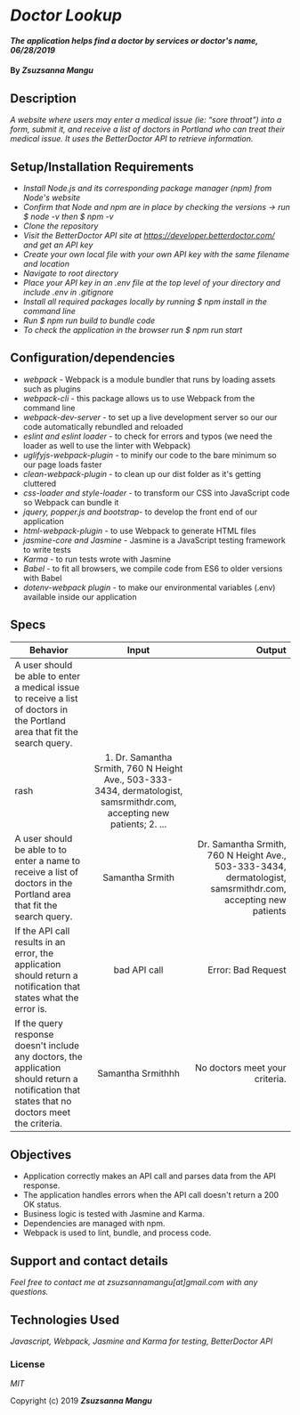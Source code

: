 # _Doctor Lookup_

#### _The application helps find a doctor by services or doctor's name, 06/28/2019_

#### By _**Zsuzsanna Mangu**_

## Description

_A website where users may enter a medical issue (ie: “sore throat”) into a form, submit it, and receive a list of doctors in Portland who can treat their medical issue. It uses the BetterDoctor API to retrieve information._

## Setup/Installation Requirements

* _Install Node.js and its corresponding package manager (npm) from Node's website_
* _Confirm that Node and npm are in place by checking the versions -> run $ node -v then $ npm -v_
* _Clone the repository_
* _Visit the BetterDoctor API site at https://developer.betterdoctor.com/ and get an API key_
* _Create your own local file with your own API key with the same filename and location_
* _Navigate to root directory_
* _Place your API key in an .env file at the top level of your directory and include .env in .gitignore_
* _Install all required packages locally by running $ npm install in the command line_
* _Run $ npm run build to bundle code_
* _To check the application in the browser run $ npm run start_

## Configuration/dependencies

  * _webpack_ - Webpack is a module bundler that runs by loading assets such as plugins
  * _webpack-cli_ - this package allows us to use Webpack from the command line
  * _webpack-dev-server_ - to set up a live development server so our our code automatically rebundled and reloaded
  * _eslint and eslint loader_ - to check for errors and typos (we need the loader as well to use the linter with Webpack)
  * _uglifyjs-webpack-plugin_ - to minify our code to the bare minimum so our page loads faster
  * _clean-webpack-plugin_ - to clean up our dist folder as it's getting cluttered
  * _css-loader and style-loader_ - to transform our CSS into JavaScript code so Webpack can bundle it
  * _jquery, popper.js and bootstrap_- to develop the front end of our application
  * _html-webpack-plugin_ - to use Webpack to generate HTML files
  * _jasmine-core and Jasmine_ - Jasmine is a JavaScript testing framework to write tests
  * _Karma_ - to run tests wrote with Jasmine
  * _Babel_ - to fit all browsers, we compile code from ES6 to older versions with Babel
  * _dotenv-webpack plugin_ - to make our environmental variables (.env) available inside our application

## Specs

| Behavior | Input | Output |
| ------------- |:-------------:| -----:|
| A user should be able to enter a medical issue to receive a list of doctors in the Portland area that fit the search query.
 | rash | 1. Dr. Samantha Srmith, 760 N Height Ave., 503-333-3434, dermatologist, samsrmithdr.com, accepting new patients; 2. ... |
| A user should be able to to enter a name to receive a list of doctors in the Portland area that fit the search query. | Samantha Srmith | Dr. Samantha Srmith, 760 N Height Ave., 503-333-3434, dermatologist, samsrmithdr.com, accepting new patients |
| If the API call results in an error, the application should return a notification that states what the error is. | bad API call | Error: Bad Request |
| If the query response doesn't include any doctors, the application should return a notification that states that no doctors meet the criteria. | Samantha Srmithhh | No doctors meet your criteria. |

## Objectives

* Application correctly makes an API call and parses data from the API response.
* The application handles errors when the API call doesn't return a 200 OK status.
* Business logic is tested with Jasmine and Karma.
* Dependencies are managed with npm.
* Webpack is used to lint, bundle, and process code.

## Support and contact details

_Feel free to contact me at zsuzsannamangu[at]gmail.com with any questions._

## Technologies Used

_Javascript, Webpack, Jasmine and Karma for testing, BetterDoctor API_

### License

*MIT*

Copyright (c) 2019 **_Zsuzsanna Mangu_**
